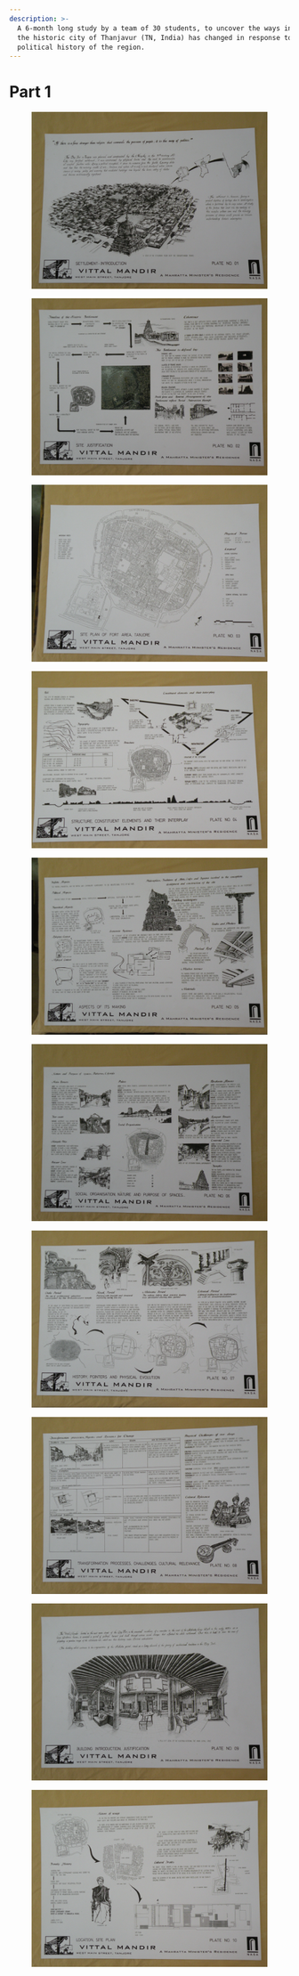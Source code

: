 ```yaml
---
description: >-
  A 6-month long study by a team of 30 students, to uncover the ways in which
  the historic city of Thanjavur (TN, India) has changed in response to the
  political history of the region.
---
```


# Part 1

<figure><img src="../../../.gitbook/assets/01.JPG" alt=""><figcaption></figcaption></figure>

<figure><img src="../../../.gitbook/assets/02.JPG" alt=""><figcaption></figcaption></figure>

<figure><img src="../../../.gitbook/assets/03.JPG" alt=""><figcaption></figcaption></figure>

<figure><img src="../../../.gitbook/assets/04.JPG" alt=""><figcaption></figcaption></figure>

<figure><img src="../../../.gitbook/assets/05.JPG" alt=""><figcaption></figcaption></figure>

<figure><img src="../../../.gitbook/assets/06.JPG" alt=""><figcaption></figcaption></figure>

<figure><img src="../../../.gitbook/assets/07.JPG" alt=""><figcaption></figcaption></figure>

<figure><img src="../../../.gitbook/assets/08.JPG" alt=""><figcaption></figcaption></figure>

<figure><img src="../../../.gitbook/assets/09.JPG" alt=""><figcaption></figcaption></figure>

<figure><img src="../../../.gitbook/assets/10.JPG" alt=""><figcaption></figcaption></figure>
